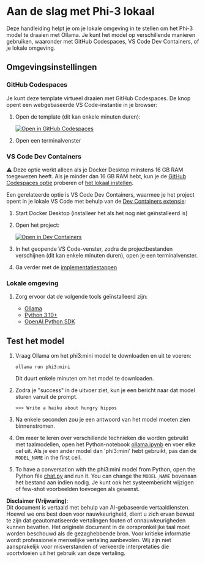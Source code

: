 # Aan de slag met Phi-3 lokaal

Deze handleiding helpt je om je lokale omgeving in te stellen om het Phi-3 model te draaien met Ollama. Je kunt het model op verschillende manieren gebruiken, waaronder met GitHub Codespaces, VS Code Dev Containers, of je lokale omgeving.

## Omgevingsinstellingen

### GitHub Codespaces

Je kunt deze template virtueel draaien met GitHub Codespaces. De knop opent een webgebaseerde VS Code-instantie in je browser:

1. Open de template (dit kan enkele minuten duren):

    [![Open in GitHub Codespaces](https://github.com/codespaces/badge.svg)](https://codespaces.new/microsoft/phi-3cookbook)

2. Open een terminalvenster

### VS Code Dev Containers

⚠️ Deze optie werkt alleen als je Docker Desktop minstens 16 GB RAM toegewezen heeft. Als je minder dan 16 GB RAM hebt, kun je de [GitHub Codespaces optie](../../../../../md/01.Introduction/01) proberen of [het lokaal instellen](../../../../../md/01.Introduction/01).

Een gerelateerde optie is VS Code Dev Containers, waarmee je het project opent in je lokale VS Code met behulp van de [Dev Containers extensie](https://marketplace.visualstudio.com/items?itemName=ms-vscode-remote.remote-containers):

1. Start Docker Desktop (installeer het als het nog niet geïnstalleerd is)
2. Open het project:

    [![Open in Dev Containers](https://img.shields.io/static/v1?style=for-the-badge&label=Dev%20Containers&message=Open&color=blue&logo=visualstudiocode)](https://vscode.dev/redirect?url=vscode://ms-vscode-remote.remote-containers/cloneInVolume?url=https://github.com/microsoft/phi-3cookbook)

3. In het geopende VS Code-venster, zodra de projectbestanden verschijnen (dit kan enkele minuten duren), open je een terminalvenster.
4. Ga verder met de [implementatiestappen](../../../../../md/01.Introduction/01)

### Lokale omgeving

1. Zorg ervoor dat de volgende tools geïnstalleerd zijn:

    * [Ollama](https://ollama.com/)
    * [Python 3.10+](https://www.python.org/downloads/)
    * [OpenAI Python SDK](https://pypi.org/project/openai/)

## Test het model

1. Vraag Ollama om het phi3:mini model te downloaden en uit te voeren:

    ```shell
    ollama run phi3:mini
    ```

    Dit duurt enkele minuten om het model te downloaden.

2. Zodra je "success" in de uitvoer ziet, kun je een bericht naar dat model sturen vanuit de prompt.

    ```shell
    >>> Write a haiku about hungry hippos
    ```

3. Na enkele seconden zou je een antwoord van het model moeten zien binnenstromen.

4. Om meer te leren over verschillende technieken die worden gebruikt met taalmodellen, open het Python-notebook [ollama.ipynb](../../../../../code/01.Introduce/ollama.ipynb) en voer elke cel uit. Als je een ander model dan 'phi3:mini' hebt gebruikt, pas dan de `MODEL_NAME` in the first cell.

5. To have a conversation with the phi3:mini model from Python, open the Python file [chat.py](../../../../../code/01.Introduce/chat.py) and run it. You can change the `MODEL_NAME` bovenaan het bestand aan indien nodig. Je kunt ook het systeembericht wijzigen of few-shot voorbeelden toevoegen als gewenst.

**Disclaimer (Vrijwaring)**:  
Dit document is vertaald met behulp van AI-gebaseerde vertaaldiensten. Hoewel we ons best doen voor nauwkeurigheid, dient u zich ervan bewust te zijn dat geautomatiseerde vertalingen fouten of onnauwkeurigheden kunnen bevatten. Het originele document in de oorspronkelijke taal moet worden beschouwd als de gezaghebbende bron. Voor kritieke informatie wordt professionele menselijke vertaling aanbevolen. Wij zijn niet aansprakelijk voor misverstanden of verkeerde interpretaties die voortvloeien uit het gebruik van deze vertaling.
